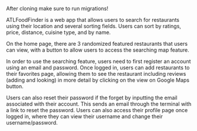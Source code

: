 After cloning make sure to run migrations!

ATLFoodFinder is a web app that allows users to search for restaurants using their location and several sorting fields. Users can sort by ratings, price, distance, cuisine type, and by name. 

On the home page, there are 3 randomized featured restaurants that users can view, with a button to allow users to access the searching map feature.

In order to use the searching feature, users need to first register an account using an email and password. Once logged in, users can add restaurants to their favorites page, allowing them to see the restaurant including reviews (adding and looking) in more detail by clicking on the view on Google Maps button. 

Users can also reset their password if the forget by inputting the email associated with their account. This sends an email through the terminal with a link to reset the password. Users can also access their profile page once logged in, where they can view their username and change their username/password.
